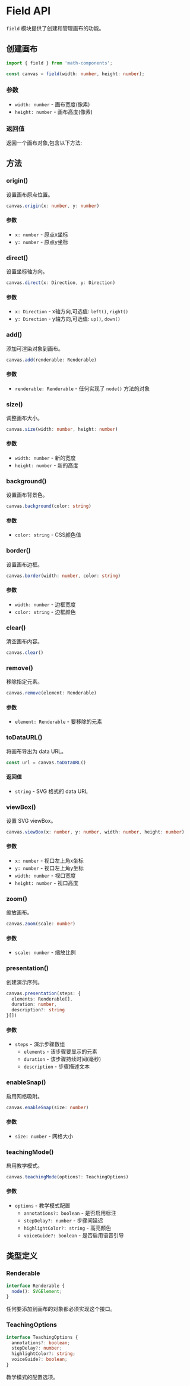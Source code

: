 # Field API

`field` 模块提供了创建和管理画布的功能。

## 创建画布

```typescript
import { field } from 'math-components';

const canvas = field(width: number, height: number);
```

### 参数

- `width: number` - 画布宽度(像素)
- `height: number` - 画布高度(像素)

### 返回值

返回一个画布对象,包含以下方法:

## 方法

### origin()

设置画布原点位置。

```typescript
canvas.origin(x: number, y: number)
```

#### 参数
- `x: number` - 原点x坐标
- `y: number` - 原点y坐标

### direct()

设置坐标轴方向。

```typescript
canvas.direct(x: Direction, y: Direction)
```

#### 参数
- `x: Direction` - x轴方向,可选值: `left()`, `right()`
- `y: Direction` - y轴方向,可选值: `up()`, `down()`

### add()

添加可渲染对象到画布。

```typescript
canvas.add(renderable: Renderable)
```

#### 参数
- `renderable: Renderable` - 任何实现了 `node()` 方法的对象

### size()

调整画布大小。

```typescript
canvas.size(width: number, height: number)
```

#### 参数
- `width: number` - 新的宽度
- `height: number` - 新的高度

### background()

设置画布背景色。

```typescript
canvas.background(color: string)
```

#### 参数
- `color: string` - CSS颜色值

### border()

设置画布边框。

```typescript
canvas.border(width: number, color: string)
```

#### 参数
- `width: number` - 边框宽度
- `color: string` - 边框颜色

### clear()

清空画布内容。

```typescript
canvas.clear()
```

### remove()

移除指定元素。

```typescript
canvas.remove(element: Renderable)
```

#### 参数
- `element: Renderable` - 要移除的元素

### toDataURL()

将画布导出为 data URL。

```typescript
const url = canvas.toDataURL()
```

#### 返回值
- `string` - SVG 格式的 data URL

### viewBox()

设置 SVG viewBox。

```typescript
canvas.viewBox(x: number, y: number, width: number, height: number)
```

#### 参数
- `x: number` - 视口左上角x坐标
- `y: number` - 视口左上角y坐标
- `width: number` - 视口宽度
- `height: number` - 视口高度

### zoom()

缩放画布。

```typescript
canvas.zoom(scale: number)
```

#### 参数
- `scale: number` - 缩放比例

### presentation()

创建演示序列。

```typescript
canvas.presentation(steps: {
  elements: Renderable[],
  duration: number,
  description?: string
}[])
```

#### 参数
- `steps` - 演示步骤数组
  - `elements` - 该步骤要显示的元素
  - `duration` - 该步骤持续时间(毫秒)
  - `description` - 步骤描述文本

### enableSnap()

启用网格吸附。

```typescript
canvas.enableSnap(size: number)
```

#### 参数
- `size: number` - 网格大小

### teachingMode()

启用教学模式。

```typescript
canvas.teachingMode(options?: TeachingOptions)
```

#### 参数
- `options` - 教学模式配置
  - `annotations?: boolean` - 是否启用标注
  - `stepDelay?: number` - 步骤间延迟
  - `highlightColor?: string` - 高亮颜色
  - `voiceGuide?: boolean` - 是否启用语音引导

## 类型定义

### Renderable

```typescript
interface Renderable {
  node(): SVGElement;
}
```

任何要添加到画布的对象都必须实现这个接口。

### TeachingOptions

```typescript
interface TeachingOptions {
  annotations?: boolean;
  stepDelay?: number;
  highlightColor?: string;
  voiceGuide?: boolean;
}
```

教学模式的配置选项。 